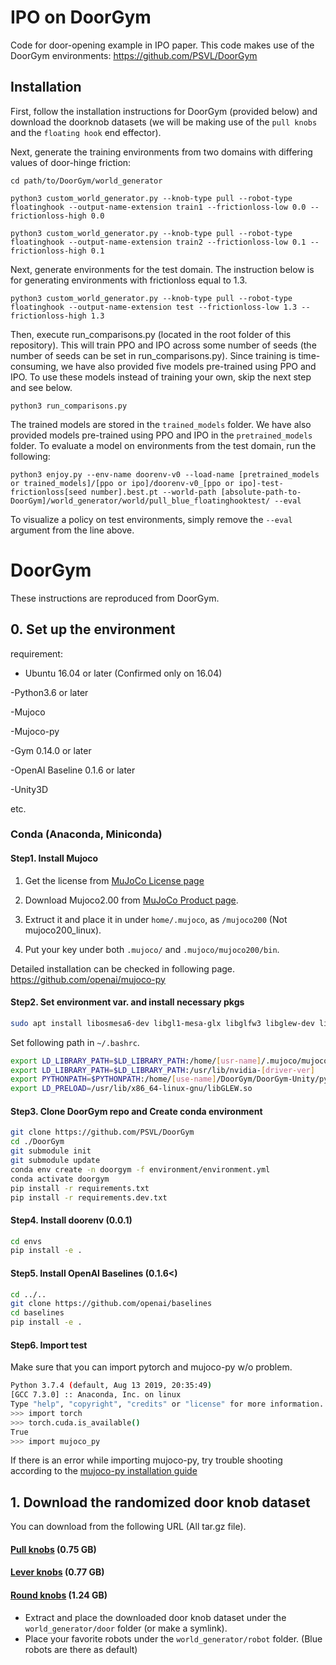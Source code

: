 # IPO on DoorGym

Code for door-opening example in IPO paper. This code makes use of the DoorGym environments:
https://github.com/PSVL/DoorGym

## Installation

First, follow the installation instructions for DoorGym (provided below) and download the doorknob datasets (we will be making use of the `pull knobs` and the `floating hook` end effector). 

Next, generate the training environments from two domains with differing values of door-hinge friction: 

```
cd path/to/DoorGym/world_generator

python3 custom_world_generator.py --knob-type pull --robot-type floatinghook --output-name-extension train1 --frictionloss-low 0.0 --frictionloss-high 0.0

python3 custom_world_generator.py --knob-type pull --robot-type floatinghook --output-name-extension train2 --frictionloss-low 0.1 --frictionloss-high 0.1
```

Next, generate environments for the test domain. The instruction below is for generating environments with frictionloss equal to 1.3. 

```
python3 custom_world_generator.py --knob-type pull --robot-type floatinghook --output-name-extension test --frictionloss-low 1.3 --frictionloss-high 1.3
```

Then, execute run_comparisons.py (located in the root folder of this repository). This will train PPO and IPO across some number of seeds (the number of seeds can be set in run_comparisons.py). Since training is time-consuming, we have also provided five models pre-trained using PPO and IPO. To use these models instead of training your own, skip the next step and see below. 

```
python3 run_comparisons.py
```

The trained models are stored in the `trained_models` folder. We have also provided models pre-trained using PPO and IPO in the `pretrained_models` folder. To evaluate a model on environments from the test domain, run the following:

```
python3 enjoy.py --env-name doorenv-v0 --load-name [pretrained_models or trained_models]/[ppo or ipo]/doorenv-v0_[ppo or ipo]-test-frictionloss[seed number].best.pt --world-path [absolute-path-to-DoorGym]/world_generator/world/pull_blue_floatinghooktest/ --eval
```

To visualize a policy on test environments, simply remove the `--eval` argument from the line above. 


# DoorGym

These instructions are reproduced from DoorGym.  

## 0. Set up the environment
requirement:

- Ubuntu 16.04 or later (Confirmed only on 16.04)

-Python3.6 or later

-Mujoco

-Mujoco-py

-Gym 0.14.0 or later

-OpenAI Baseline 0.1.6 or later

-Unity3D

etc.

### Conda (Anaconda, Miniconda)
#### Step1. Install Mujoco
1. Get the license from [MuJoCo License page](https://www.roboti.us/license.html)

2. Download Mujoco2.00 from [MuJoCo Product page](https://www.roboti.us/index.html).

3. Extruct it and place it in under `home/.mujoco`, as `/mujoco200` (Not mujoco200_linux).

4. Put your key under both `.mujoco/` and `.mujoco/mujoco200/bin`.

Detailed installation can be checked in following page.
https://github.com/openai/mujoco-py

#### Step2. Set environment var. and install necessary pkgs
```bash
sudo apt install libosmesa6-dev libgl1-mesa-glx libglfw3 libglew-dev libopenmpi-dev patchelf
```
Set following path in `~/.bashrc`.
```bash
export LD_LIBRARY_PATH=$LD_LIBRARY_PATH:/home/[usr-name]/.mujoco/mujoco200/bin
export LD_LIBRARY_PATH=$LD_LIBRARY_PATH:/usr/lib/nvidia-[driver-ver]
export PYTHONPATH=$PYTHONPATH:/home/[use-name]/DoorGym/DoorGym-Unity/python_interface
export LD_PRELOAD=/usr/lib/x86_64-linux-gnu/libGLEW.so
```

#### Step3. Clone DoorGym repo and Create conda environment
```bash
git clone https://github.com/PSVL/DoorGym
cd ./DoorGym
git submodule init
git submodule update
conda env create -n doorgym -f environment/environment.yml
conda activate doorgym
pip install -r requirements.txt
pip install -r requirements.dev.txt
```

#### Step4. Install doorenv (0.0.1)
```bash
cd envs
pip install -e .
```

#### Step5. Install OpenAI Baselines (0.1.6<)
```bash
cd ../..
git clone https://github.com/openai/baselines
cd baselines
pip install -e .
```

#### Step6. Import test
Make sure that you can import pytorch and mujoco-py w/o problem.
```bash
Python 3.7.4 (default, Aug 13 2019, 20:35:49) 
[GCC 7.3.0] :: Anaconda, Inc. on linux
Type "help", "copyright", "credits" or "license" for more information.
>>> import torch
>>> torch.cuda.is_available()
True
>>> import mujoco_py
```

If there is an error while importing mujoco-py, try trouble shooting according to the [mujoco-py installation guide](https://github.com/openai/mujoco-py)

## 1. Download the randomized door knob dataset
You can download from the following URL (All tar.gz file).
#### [Pull knobs](https://github.com/PSVL/DoorGym/releases/download/v1.0/pullknobs.tar.gz) (0.75 GB)
#### [Lever knobs](https://github.com/PSVL/DoorGym/releases/download/v1.0/leverknobs.tar.gz) (0.77 GB)
#### [Round knobs](https://github.com/PSVL/DoorGym/releases/download/v1.0/roundknobs.tar.gz) (1.24 GB)

* Extract and place the downloaded door knob dataset under the `world_generator/door` folder (or make a symlink).
* Place your favorite robots under the `world_generator/robot` folder. (Blue robots are there as default)



